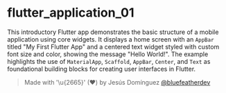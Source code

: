 # flutter_application_01

This introductory Flutter app demonstrates the basic structure of a mobile application using core widgets. It displays a home screen with an `AppBar` titled "My First Flutter App" and a centered text widget styled with custom font size and color, showing the message "Hello World!". The example highlights the use of `MaterialApp`, `Scaffold`, `AppBar`, `Center`, and `Text` as foundational building blocks for creating user interfaces in Flutter.

> Made with '\u{2665}' (♥) by Jesús Domínguez [@bluefeatherdev](https://github.com/bluefeatherdev)
